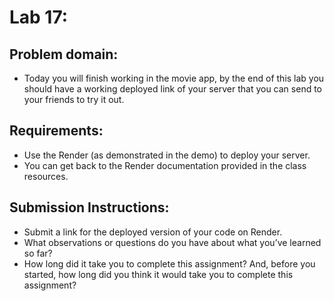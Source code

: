 # Lab 17:

## Problem domain:

- Today you will finish working in the movie app, by the end of this lab you should have a working deployed link of your server that you can send to your friends to try it out.

## Requirements:

- Use the Render (as demonstrated in the demo) to deploy your server.
- You can get back to the Render documentation provided in the class resources.

## Submission Instructions:

- Submit a link for the deployed version of your code on Render.
- What observations or questions do you have about what you’ve learned so far?
- How long did it take you to complete this assignment? And, before you started, how long did you think it would take you to complete this assignment?
